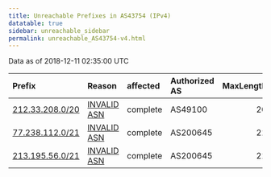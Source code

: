 ```yaml
---
title: Unreachable Prefixes in AS43754 (IPv4)
datatable: true
sidebar: unreachable_sidebar
permalink: unreachable_AS43754-v4.html
---
```


Data as of 2018-12-11 02:35:00 UTC


<div class="datatable-begin"></div>

| Prefix                                                   | Reason                                                                                                 | affected   | Authorized AS   |   MaxLength | Anchor                                         |   unreachable /24s |
|:---------------------------------------------------------|:-------------------------------------------------------------------------------------------------------|:-----------|:----------------|------------:|:-----------------------------------------------|-------------------:|
| [212.33.208.0/20](https://stat.ripe.net/212.33.208.0/20) | [INVALID ASN](https://rpki-validator.ripe.net/announcement-preview?asn=AS43754&prefix=212.33.208.0/20) | complete   | AS49100         |          20 | [RIPE](unreachable_RIPE_NCC_RPKI_Root-v4.html) |                 16 |
| [77.238.112.0/21](https://stat.ripe.net/77.238.112.0/21) | [INVALID ASN](https://rpki-validator.ripe.net/announcement-preview?asn=AS43754&prefix=77.238.112.0/21) | complete   | AS200645        |          21 | [RIPE](unreachable_RIPE_NCC_RPKI_Root-v4.html) |                  8 |
| [213.195.56.0/21](https://stat.ripe.net/213.195.56.0/21) | [INVALID ASN](https://rpki-validator.ripe.net/announcement-preview?asn=AS43754&prefix=213.195.56.0/21) | complete   | AS200645        |          21 | [RIPE](unreachable_RIPE_NCC_RPKI_Root-v4.html) |                  8 |

<div class="datatable-end"></div>